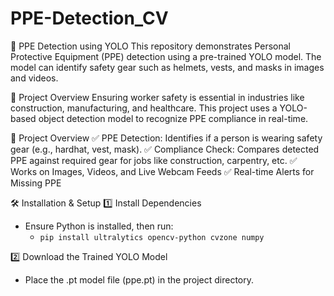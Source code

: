 # PPE-Detection_CV
🦺 PPE Detection using YOLO This repository demonstrates Personal Protective Equipment (PPE) detection using a pre-trained YOLO model. The model can identify safety gear such as helmets, vests, and masks in images and videos.


🚀 Project Overview
Ensuring worker safety is essential in industries like construction, manufacturing, and healthcare. This project uses a YOLO-based object detection model to recognize PPE compliance in real-time.


🚀 Project Overview
✅ PPE Detection: Identifies if a person is wearing safety gear (e.g., hardhat, vest, mask).
✅ Compliance Check: Compares detected PPE against required gear for jobs like construction, carpentry, etc.
✅ Works on Images, Videos, and Live Webcam Feeds
✅ Real-time Alerts for Missing PPE


🛠️ Installation & Setup
1️⃣ Install Dependencies
- Ensure Python is installed, then run:
  - ```pip install ultralytics opencv-python cvzone numpy```

2️⃣ Download the Trained YOLO Model
- Place the .pt model file (ppe.pt) in the project directory.
